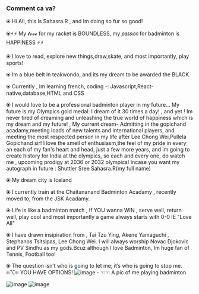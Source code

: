 ### Comment ca va?

<!--
**sahasra09/sahasra09** is a ✨ _special_ ✨ repository because its `README.md` (this file) appears on your GitHub profile.

Here are some ideas to get you started:


-->
⦿ Hi All, this is Sahasra.R , and Im doing so fur so good!

⦿⚡⚡ My 𝓵𝓸𝓿𝓮 for my racket is BOUNDLESS, my 𝘱𝘢𝘴𝘴𝘪𝘰𝘯 for badminton is HAPPINESS ⚡⚡

⦿ I love to read, explore new things,draw,skate, and most importantly, play sports!

⦿ Im a blue belt in teakwondo, and its my dream to be awarded the BLACK

⦿ Currently , Im learning french, coding -: Javascript,React-native,database,HTML and CSS

⦿ I would love to be a professional badminton player in my future... My future is my Olympics gold medal: I dream of it 30 times a day! , and yet ! Im never tired of dreaming and unleashing the true world of happiness which is my dream and my future! , My current dream- Admitting in the gopichand acadamy,meeting loads of new talents and international players, and meeting the most respected person in my life after Lee Chong Wei,Pullela Gopichand sir! I love the smell of enthusiasm,the feel of my pride in every an each of my fan's heart and head, just a few more years, and im going to create history for India at the olympics, so each and every one, do watch me , upcoming prodigy at 2036 or 2032 olympics! Incase you want my autograph in future : Shuttler Sree Sahasra.R(my full name)

⦿ My dream city is Iceland

⦿ I currently train at the Chaitananand Badminton Acadamy , recently moved to, from the JSK Acadamy.

⦿ Life is like a badminton match , If YOU wanna WIN , serve well, return well, play cool and most importantly a game always starts with 0-0 IE "Love All"

⦿ I have drawn insipiration from , Tai Tzu Ying, Akene Yamaguchi , Stephanos Tsitsipas, Lee Chong Wei. I will always worship Novac Djokovic and PV Sindhu as my gods.Bcuz although I love Badminton, Im huge fan of Tennis, Football too!

⦿ The question isn’t who is going to let me; it’s who is going to stop me. ❄⌥❄ YOU HAVE OPTIONS!
![image](https://user-images.githubusercontent.com/73017579/126603922-c594d3cd-b358-4576-a2dc-64a123c58550.png) - ☜☜ A pic of me playing badminton

![image](https://user-images.githubusercontent.com/73017579/126600180-cd6e1f45-f2eb-4c68-82a8-87d49f8e93c0.png)
![image](https://user-images.githubusercontent.com/73017579/126600542-648f81f1-4a76-4dca-8e97-0685b7e7a94d.png)

